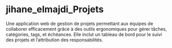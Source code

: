 # jihane_elmajdi_Projets
Une application web de gestion de projets permettant aux équipes de collaborer efficacement grâce à des outils ergonomiques pour gérer tâches, catégories, tags, et échéances. Elle inclut un tableau de bord pour le suivi des projets et l’attribution des responsabilités.
